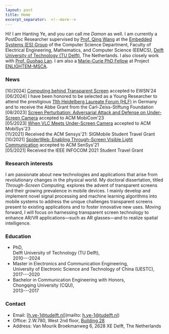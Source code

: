 ```yaml
---
layout: post
title: Home
excerpt_separator:  <!--more-->
---
```

Hi! I am Hanting Ye, and you can call me *Damon* as well. I am currently a PostDoc Researcher supervised by <a href="https://www.st.ewi.tudelft.nl/qing/" target="_blank">Prof. Qing Wang</a> at the [Embedded Systems (ES) Group](https://www.tudelft.nl/ewi/over-de-faculteit/afdelingen/software-technology/embedded-systems/) of the Computer Science Department, Faculty of Electrical Engineering, Mathematics, and Computer Science (EEMCS), [Delft University of Technology (TU Delft)](https://www.tudelft.nl/en/), The Netherlands. I also closely work with <a href="https://guohao.netlify.app/" target="_blank">Prof. Guohao Lan</a>. I am also a [Marie-Curie PhD Fellow](https://enlightem.eu/people/damon-ye/) at Project [ENLIGHTEM-MSCA](https://enlightem.eu/).



### News
[10/2024]   [Computing behind Transparent Screen](https://hantingye.github.io/) accepted to EWSN'24<br>
[06/2024]   I have been honored to be selected as a Young Researcher to attend the prestigious [11th Heidelberg Laureate Forum (HLF)](https://www.heidelberg-laureate-forum.org/) in Germany and to receive the Abbe Grant from the Carl-Zeiss-Stiftung Foundation<br>
[08/2023]   [Screen Perturbation: Adversarial Attack and Defense on Under-Screen Camera](https://doi.org/10.1145/3570361.3613278) accepted to ACM MobiCom'23<br>
[05/2023]   [When VLC Meets Under-Screen Camera](https://doi.org/10.1145/3581791.3596855) accepted to ACM MobiSys'23<br>
[11/2021]   Received the ACM Sensys'21: SIGMobile Student Travel Grant<br>
[10/2021]   [SpiderWeb: Enabling Through-Screen Visible Light Communication](https://dl.acm.org/doi/10.1145/3485730.3485948) accepted to ACM SenSys'21<br>
[05/2021]   Received the IEEE INFOCOM 2021 Student Travel Grant

### Research interests

I am passionate about new technologies and applications that arise from revolutionary changes in the physical world. My doctoral dissertation, titled *Through-Screen Computing,* explores the advent of transparent screens and their growing prevalence in mobile devices. I mainly develop and implement novel signal processing and machine learning algorithms into mobile systems to address the unique challenges transparent screens present to existing applications and to foster innovative new uses. Moving forward, I will focus on harnessing transparent screen technology to enhance AR/VR applications—such as AR glasses—and to realize spatial intelligence.


### Education
* PhD,  
Delft University of Technology (TU Delft),  
2010---2024
* Master in Electronics and Communication Engineering,  
University of Electronic Science and Technology of China (UESTC),  
2017---2020
* Bachelor in Communication Engineering with Honors,  
Chongqing University (CQU),  
2013---2017

### Contact

* Email: [h.ye-1@tudelft.nl](mailto: h.ye-1@tudelft.nl)
* Office: 2.W.780, West 2nd floor, [Building 28](https://iamap.tudelft.nl/poi/elektrotechniek-wiskunde-informatica/)
* Address: Van Mourik Broekmanweg 6, 2628 XE Delft, The Netherlands

